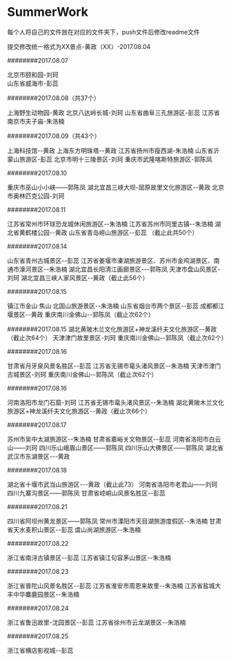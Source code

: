 ﻿# SummerWork

每个人将自己的文件放在对应的文件夹下，push文件后修改readme文件

提交修改统一格式为XX景点-黄政（XX）-2017.08.04

########2017.08.07

北京市颐和园-刘珂   
山东省威海市-彭蕊

########2017.08.08（共37个）

上海野生动物园-黄政
北京八达岭长城-刘珂
山东省曲阜三孔旅游区-彭蕊
江苏省南京市夫子庙-朱浩楠

########2017.08.09（共43个）

上海科技馆--黄政
上海东方明珠塔--黄政
江苏省扬州市瘦西湖-朱浩楠
山东省沂蒙山旅游区-彭蕊
北京市明十三陵景区-刘珂
重庆市武隆喀斯特旅游区-郭陈凤


########2017.08.10

重庆市巫山小小峡——郭陈凤
湖北宜昌三峡大坝-屈原故里文化旅游区--黄政
北京市奥林匹克公园-刘珂

########2017.08.11

江苏省常州市环球恐龙城休闲旅游区--朱浩楠
江苏省苏州市同里古镇--朱浩楠
湖北省黄鹤楼公园--黄政
山东省青岛崂山旅游区--彭蕊
（截止此共50个）


########2017.08.14

山东省青州古城景区--彭蕊
江苏省姜堰市溱湖旅游景区、苏州市金鸡湖景区、南通市濠河景区--朱浩楠
湖北宜昌长阳清江画廊景区---郭陈凤
天津市盘山风景区-刘珂
湖北宜昌三峡人家风景区--黄政（截止此56个）

########2017.08.15

镇江市金山·焦山·北固山旅游景区--朱浩楠
山东省烟台市两个景区--彭蕊
成都都江堰景区--黄政
重庆南川金佛山--郭陈凤（截止次62个）

########2017.08.15
湖北黄陂木兰文化旅游区+神龙溪纤夫文化旅游区--黄政（截止次64个）
天津津门故里景区-刘珂
重庆南川金佛山--郭陈凤（截止次62个）

########2017.08.16

甘肃省月牙泉风景名胜区--彭蕊
江苏省无锡市鼋头渚风景区--朱浩楠
天津市津门古城景区-刘珂
重庆南川金佛山--郭陈凤（截止次62个）

########2017.08.16

河南洛阳市龙门石窟-刘珂
江苏省无锡市鼋头渚风景区--朱浩楠
湖北黄陂木兰文化旅游区+神龙溪纤夫文化旅游区--黄政（截止次66个）

########2017.08.17

苏州市吴中太湖旅游区--朱浩楠
甘肃省嘉峪关文物景区--彭蕊
河南省洛阳市白云山——刘珂
四川乐山峨眉山景区——郭陈凤
四川乐山大佛景区——郭陈凤
湖北省武汉市东湖景区---黄政

########2017.08.18

湖北省十堰市武当山旅游区---黄政（截止此73）
河南省洛阳市老君山——刘珂
四川九寨沟景区——郭陈凤
甘肃省崆峒山风景名胜区--彭蕊

########2017.08.21

四川省阿坝州黄龙景区——郭陈凤
常州市溧阳市天目湖旅游度假区--朱浩楠
甘肃省天水麦积山景区--彭蕊
虞山尚湖旅游区--朱浩楠

########2017.08.22

浙江省南浔古镇景区--彭蕊
江苏省镇江句容茅山景区--朱浩楠

########2017.08.23

浙江省普陀山风景名胜区--彭蕊
江苏省淮安市周恩来故里--朱浩楠
江苏省盐城大丰中华麋鹿园景区--朱浩楠

########2017.08.24

浙江省鲁迅故里-沈园景区--彭蕊
江苏省徐州市云龙湖景区--朱浩楠

########2017.08.25

浙江省横店影视城--彭蕊
